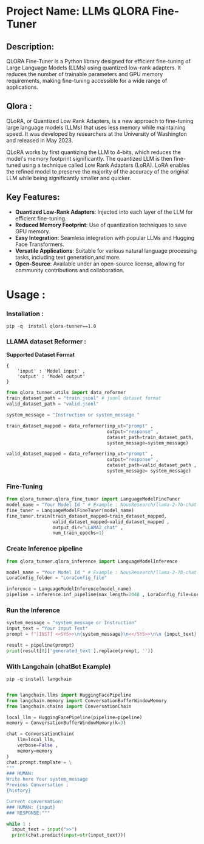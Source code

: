 # Project Name: LLMs QLORA Fine-Tuner

## Description:
QLORA Fine-Tuner is a Python library designed for efficient fine-tuning of Large Language Models (LLMs) using quantized low-rank adapters. It reduces the number of trainable parameters and GPU memory requirements, making fine-tuning accessible for a wide range of applications.

## Qlora : 
QLoRA, or Quantized Low Rank Adapters, is a new approach to fine-tuning large language models (LLMs) that uses less memory while maintaining speed. It was developed by researchers at the University of Washington and released in May 2023.

QLoRA works by first quantizing the LLM to 4-bits, which reduces the model's memory footprint significantly. The quantized LLM is then fine-tuned using a technique called Low Rank Adapters (LoRA). LoRA enables the refined model to preserve the majority of the accuracy of the original LLM while being significantly smaller and quicker.

## Key Features:

+ **Quantized Low-Rank Adapters**: Injected into each layer of the LLM for efficient fine-tuning.
+ **Reduced Memory Footprint**: Use of quantization techniques to save GPU memory.
+ **Easy Integration**: Seamless integration with popular LLMs and Hugging Face Transformers.
+ **Versatile Applications**: Suitable for various natural language processing tasks, including text generation,and more.
+ **Open-Source**: Available under an open-source license, allowing for community contributions and collaboration.


# Usage : 

### Installation : 
```
pip -q  install qlora-tunner==1.0
```

### LLAMA dataset Reformer : 

**Supported Dataset Format**
```
{
    'input' : 'Model input' ,
    'output' : 'Model output' 
}
```

```python
from qlora_tunner.utils import data_reformer
train_dataset_path = "train.jsonl" # jsonl dataset format 
valid_dataset_path = "valid.jsonl"

system_message = "Instruction or system_message "

train_dataset_mapped = data_reformer(inp_ut="prompt" ,
                                     output="response" , 
                                     dataset_path=train_dataset_path, 
                                     system_message=system_message)

valid_dataset_mapped = data_reformer(inp_ut="prompt" ,
                                     output="response" ,
                                     dataset_path=valid_dataset_path , 
                                     system_message= system_message)
```
### Fine-Tuning 

```python
from qlora_tunner.qlora_fine_tuner import LanguageModelFineTuner
model_name = "Your Model Id " # Example : NousResearch/llama-2-7b-chat-hf
fine_tuner = LanguageModelFineTuner(model_name)
fine_tuner.train(train_dataset_mapped=train_dataset_mapped,
                 valid_dataset_mapped=valid_dataset_mapped , 
                 output_dir="LLAMA2_chat" ,
                 num_train_epochs=1)
```

### Create Inference pipeline
```python
from qlora_tunner.qlora_inference import LanguageModelInference

model_name = "Your Model Id " # Example : NousResearch/llama-2-7b-chat-hf
LoraConfig_folder = "LoraConfig_file"

inference = LanguageModelInference(model_name)
pipeline = inference.inf_pipeline(max_length=2048 , LoraConfig_file=LoraConfig_folder)
```
### Run the Inference

```python
system_message = "system_message or Instruction"
input_text = "Your input Text"
prompt = f"[INST] <<SYS>>\n{system_message}\n<</SYS>>\n\n {input_text}. [/INST]"

result = pipeline(prompt)
print(result[0]['generated_text'].replace(prompt, ''))

```
### With Langchain (chatBot Example) 
```
pip -q install langchain
```

```python

from langchain.llms import HuggingFacePipeline
from langchain.memory import ConversationBufferWindowMemory
from langchain.chains import ConversationChain

local_llm = HuggingFacePipeline(pipeline=pipeline)
memory = ConversationBufferWindowMemory(k=3)

chat = ConversationChain(
    llm=local_llm,
    verbose=False ,
    memory=memory
)
chat.prompt.template = \
"""
### HUMAN:
Write here Your system_message
Previous Conversation :
{history}

Current conversation:
### HUMAN: {input}
### RESPONSE:"""

while 1 :
  input_text = input(">>")
  print(chat.predict(input=str(input_text)))
```
